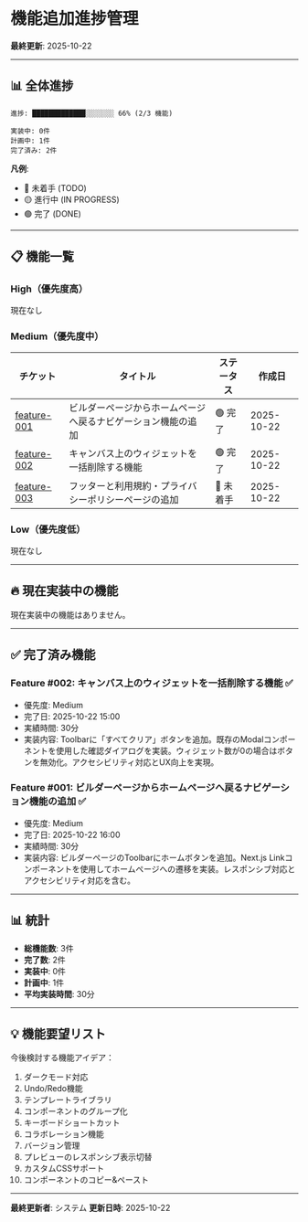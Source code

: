 # 機能追加進捗管理

**最終更新**: 2025-10-22

---

## 📊 全体進捗

```
進捗: █████████████░░░░░░░ 66% (2/3 機能)

実装中: 0件
計画中: 1件
完了済み: 2件
```

**凡例**:
- 🔴 未着手 (TODO)
- 🟡 進行中 (IN PROGRESS)
- 🟢 完了 (DONE)

---

## 📋 機能一覧

### High（優先度高）

現在なし

### Medium（優先度中）

| チケット | タイトル | ステータス | 作成日 |
|---------|---------|----------|--------|
| [feature-001](feature-001-home-navigation-button.md) | ビルダーページからホームページへ戻るナビゲーション機能の追加 | 🟢 完了 | 2025-10-22 |
| [feature-002](feature-002-bulk-delete-widgets.md) | キャンバス上のウィジェットを一括削除する機能 | 🟢 完了 | 2025-10-22 |
| [feature-003](feature-003-footer-with-legal-pages.md) | フッターと利用規約・プライバシーポリシーページの追加 | 🔴 未着手 | 2025-10-22 |

### Low（優先度低）

現在なし

---

## 🔥 現在実装中の機能

現在実装中の機能はありません。

---

## ✅ 完了済み機能

### Feature #002: キャンバス上のウィジェットを一括削除する機能 ✅

- 優先度: Medium
- 完了日: 2025-10-22 15:00
- 実績時間: 30分
- 実装内容: Toolbarに「すべてクリア」ボタンを追加。既存のModalコンポーネントを使用した確認ダイアログを実装。ウィジェット数が0の場合はボタンを無効化。アクセシビリティ対応とUX向上を実現。

### Feature #001: ビルダーページからホームページへ戻るナビゲーション機能の追加 ✅

- 優先度: Medium
- 完了日: 2025-10-22 16:00
- 実績時間: 30分
- 実装内容: ビルダーページのToolbarにホームボタンを追加。Next.js Linkコンポーネントを使用してホームページへの遷移を実装。レスポンシブ対応とアクセシビリティ対応を含む。

---

## 📊 統計

- **総機能数**: 3件
- **完了数**: 2件
- **実装中**: 0件
- **計画中**: 1件
- **平均実装時間**: 30分

---

## 💡 機能要望リスト

今後検討する機能アイデア：

1. ダークモード対応
2. Undo/Redo機能
3. テンプレートライブラリ
4. コンポーネントのグループ化
5. キーボードショートカット
6. コラボレーション機能
7. バージョン管理
8. プレビューのレスポンシブ表示切替
9. カスタムCSSサポート
10. コンポーネントのコピー&ペースト

---

**最終更新者**: システム
**更新日時**: 2025-10-22
